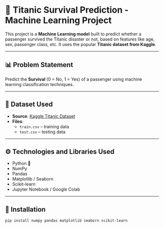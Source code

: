 # 🚢 Titanic Survival Prediction - Machine Learning Project

This project is a **Machine Learning model** built to predict whether a passenger survived the Titanic disaster or not, based on features like age, sex, passenger class, etc. It uses the popular **Titanic dataset from Kaggle**.

---

## 📊 Problem Statement

Predict the **Survival** (0 = No, 1 = Yes) of a passenger using machine learning classification techniques.

---

## 📁 Dataset Used

- **Source**: [Kaggle Titanic Dataset](https://www.kaggle.com/competitions/titanic/data)
- **Files**:
  - `train.csv` – training data
  - `test.csv` – testing data

---

## ⚙️ Technologies and Libraries Used

- Python 🐍
- NumPy
- Pandas
- Matplotlib / Seaborn
- Scikit-learn
- Jupyter Notebook / Google Colab

---

## 🔧 Installation

```bash
pip install numpy pandas matplotlib seaborn scikit-learn
